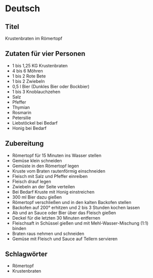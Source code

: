 # Deutsch

## Titel

Krustenbraten im Römertopf

## Zutaten für vier Personen

* 1 bis 1,25 KG Krustenbraten
* 4 bis 6 Möhren
* 1 bis 2 Rote Bete
* 1 bis 2 Zwiebeln
* 0,5 l Bier (Dunkles Bier oder Bockbier)
* 1 bis 3 Knoblauchzehen
* Salz
* Pfeffer
* Thymian
* Rosmarin
* Petersilie
* Liebstöckel bei Bedarf
* Honig bei Bedarf

## Zubereitung

* Römertopf für 15 Minuten ins Wasser stellen
* Gemüse klein schneiden
* Gemüste in den Römertopf legen
* Kruste vom Braten rautenförmig einschneiden
* Fleisch mit Salz und Pfeffer einreiben
* Fleisch drauf legen
* Zwiebeln an der Seite verteilen
* Bei Bedarf Kruste mit Honig einstreichen
* 300 ml Bier dazu gießen
* Römertopf verschließen und in den kalten Backofen stellen
* Backofen auf 200° erhitzen und 2 bis 3 Stunden kochen lassen
* Ab und an Sauce oder Bier über das Fleisch gießen
* Deckel für die letzten 30 Minuten entfernen
* Fleischsaft in Schüssel gießen und mit Mehl-Wasser-Mischung (1:1) binden
* Braten raus nehmen und schneiden
* Gemüse mit Fleisch und Sauce auf Tellern servieren

## Schlagwörter

* Römertopf
* Krustenbraten
